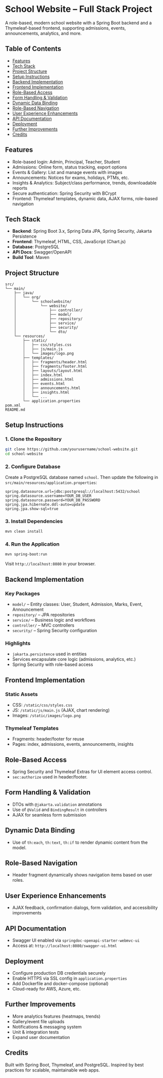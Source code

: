 # School Website – Full Stack Project

A role-based, modern school website with a Spring Boot backend and a Thymeleaf-based frontend, supporting admissions, events, announcements, analytics, and more.

## Table of Contents
- [Features](#features)
- [Tech Stack](#tech-stack)
- [Project Structure](#project-structure)
- [Setup Instructions](#setup-instructions)
- [Backend Implementation](#backend-implementation)
- [Frontend Implementation](#frontend-implementation)
- [Role-Based Access](#role-based-access)
- [Form Handling & Validation](#form-handling--validation)
- [Dynamic Data Binding](#dynamic-data-binding)
- [Role-Based Navigation](#role-based-navigation)
- [User Experience Enhancements](#user-experience-enhancements)
- [API Documentation](#api-documentation)
- [Deployment](#deployment)
- [Further Improvements](#further-improvements)
- [Credits](#credits)

## Features
- Role-based login: Admin, Principal, Teacher, Student
- Admissions: Online form, status tracking, export options
- Events & Gallery: List and manage events with images
- Announcements: Notices for exams, holidays, PTMs, etc.
- Insights & Analytics: Subject/class performance, trends, downloadable reports
- Secure authentication: Spring Security with BCrypt
- Frontend: Thymeleaf templates, dynamic data, AJAX forms, role-based navigation

## Tech Stack
- **Backend**: Spring Boot 3.x, Spring Data JPA, Spring Security, Jakarta Persistence
- **Frontend**: Thymeleaf, HTML, CSS, JavaScript (Chart.js)
- **Database**: PostgreSQL
- **API Docs**: Swagger/OpenAPI
- **Build Tool**: Maven

## Project Structure
```
src/
└── main/
    ├── java/
    │   └── org/
    │       └── schoolwebsite/
    │           └── website/
    │               ├── controller/
    │               ├── model/
    │               ├── repository/
    │               ├── service/
    │               ├── security/
    │               └── dto/
    └── resources/
        ├── static/
        │   ├── css/styles.css
        │   ├── js/main.js
        │   └── images/logo.png
        ├── templates/
        │   ├── fragments/header.html
        │   ├── fragments/footer.html
        │   ├── layouts/layout.html
        │   ├── index.html
        │   ├── admissions.html
        │   ├── events.html
        │   ├── announcements.html
        │   ├── insights.html
        │   └── ...
        └── application.properties
pom.xml
README.md
```

## Setup Instructions

### 1. Clone the Repository
```bash
git clone https://github.com/yourusername/school-website.git
cd school-website
```

### 2. Configure Database
Create a PostgreSQL database named `school`. Then update the following in `src/main/resources/application.properties`:
```
spring.datasource.url=jdbc:postgresql://localhost:5432/school
spring.datasource.username=YOUR_DB_USER
spring.datasource.password=YOUR_DB_PASSWORD
spring.jpa.hibernate.ddl-auto=update
spring.jpa.show-sql=true
```

### 3. Install Dependencies
```bash
mvn clean install
```

### 4. Run the Application
```bash
mvn spring-boot:run
```
Visit `http://localhost:8080` in your browser.

## Backend Implementation

### Key Packages
- `model/` – Entity classes: User, Student, Admission, Marks, Event, Announcement
- `repository/` – JPA repositories
- `service/` – Business logic and workflows
- `controller/` – MVC controllers
- `security/` – Spring Security configuration

### Highlights
- `jakarta.persistence` used in entities
- Services encapsulate core logic (admissions, analytics, etc.)
- Spring Security with role-based access

## Frontend Implementation

### Static Assets
- CSS: `/static/css/styles.css`
- JS: `/static/js/main.js` (AJAX, chart rendering)
- Images: `/static/images/logo.png`

### Thymeleaf Templates
- Fragments: header/footer for reuse
- Pages: index, admissions, events, announcements, insights

## Role-Based Access
- Spring Security and Thymeleaf Extras for UI element access control.
- `sec:authorize` used in header/footer.

## Form Handling & Validation
- DTOs with `@jakarta.validation` annotations
- Use of `@Valid` and `BindingResult` in controllers
- AJAX for seamless form submission

## Dynamic Data Binding
- Use of `th:each`, `th:text`, `th:if` to render dynamic content from the model.

## Role-Based Navigation
- Header fragment dynamically shows navigation items based on user roles.

## User Experience Enhancements
- AJAX feedback, confirmation dialogs, form validation, and accessibility improvements

## API Documentation
- Swagger UI enabled via `springdoc-openapi-starter-webmvc-ui`
- Access at: `http://localhost:8080/swagger-ui.html`

## Deployment
- Configure production DB credentials securely
- Enable HTTPS via SSL config in `application.properties`
- Add Dockerfile and docker-compose (optional)
- Cloud-ready for AWS, Azure, etc.

## Further Improvements
- More analytics features (heatmaps, trends)
- Gallery/event file uploads
- Notifications & messaging system
- Unit & integration tests
- Expand user documentation

## Credits
Built with Spring Boot, Thymeleaf, and PostgreSQL. Inspired by best practices for scalable, maintainable web apps.
